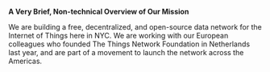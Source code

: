 **A Very Brief, Non-technical Overview of Our Mission**

We are building a free, decentralized, and open-source data network
for the Internet of Things here in NYC. We are working with our European
colleagues who founded The Things Network Foundation in Netherlands last year, 
and are part of a movement to launch the network across the Americas.

